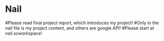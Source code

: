 # Nail

#Please read final project report, which introduces my project!
#Only in the nail file is my project content, and others are google API!
#Please start at nail.xcworkspace!
